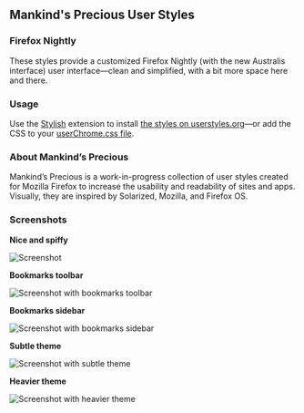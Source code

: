 ## Mankind's Precious User Styles

### Firefox Nightly

These styles provide a customized Firefox Nightly (with the new Australis interface) user interface&mdash;clean and simplified, with a bit more space here and there.

### Usage

Use the [Stylish](https://addons.mozilla.org/en-US/firefox/addon/stylish/) extension to install [the styles on userstyles.org](http://userstyles.org/styles/96473/mankind-s-precious-firefox-nightly)&mdash;or add the CSS to your [userChrome.css file](http://kb.mozillazine.org/index.php?title=UserChrome.css).

### About Mankind’s Precious

Mankind’s Precious is a work-in-progress collection of user styles created for Mozilla Firefox to increase the usability and readability of sites and apps. Visually, they are inspired by Solarized, Mozilla, and Firefox OS.

### Screenshots

**Nice and spiffy**

![Screenshot](https://raw.github.com/dnordstrom/userstyles.firefox/master/screenshot.png)


**Bookmarks toolbar**

![Screenshot with bookmarks toolbar](https://raw.github.com/dnordstrom/userstyles.firefox/master/screenshot-toolbar.png)


**Bookmarks sidebar**

![Screenshot with bookmarks sidebar](https://raw.github.com/dnordstrom/userstyles.firefox/master/screenshot-sidebar.png)


**Subtle theme**

![Screenshot with subtle theme](https://raw.github.com/dnordstrom/userstyles.firefox/master/screenshot-light_theme.png)


**Heavier theme**

![Screenshot with heavier theme](https://raw.github.com/dnordstrom/userstyles.firefox/master/screenshot-heavy_theme.png)